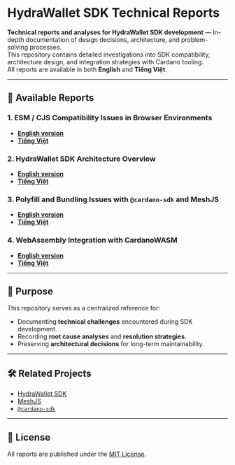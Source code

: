 # HydraWallet SDK Technical Reports

**Technical reports and analyses for HydraWallet SDK development** — In-depth documentation of design decisions, architecture, and problem-solving processes.  
This repository contains detailed investigations into SDK compatibility, architecture design, and integration strategies with Cardano tooling.  
All reports are available in both **English** and **Tiếng Việt**.

---

## 📄 Available Reports

### 1. ESM / CJS Compatibility Issues in Browser Environments
- **[English version](./ESM_CJS_compatibility_issues_in_browser_environments.md)**
- **[Tiếng Việt](./ESM_CJS_compatibility_issues_in_browser_environments.vi.md)**

### 2. HydraWallet SDK Architecture Overview
- **[English version](./HydraWallet_SDK_Architecture_Overview.md)**
- **[Tiếng Việt](./HydraWallet_SDK_Architecture_Overview.vi.md)**

### 3. Polyfill and Bundling Issues with `@cardano-sdk` and MeshJS
- **[English version](./Polyfill_and_bundling_issues_with_@cardano-sdk_and_MeshJS.md)**
- **[Tiếng Việt](./Polyfill_and_bundling_issues_with_@cardano-sdk_and_MeshJS.vi.md)**

### 4. WebAssembly Integration with CardanoWASM
- **[English version](./WebAssembly_Integration_with_CardanoWASM.md)**
- **[Tiếng Việt](./WebAssembly_Integration_with_CardanoWASM.vi.md)**

---

## 📌 Purpose

This repository serves as a centralized reference for:
- Documenting **technical challenges** encountered during SDK development.
- Recording **root cause analyses** and **resolution strategies**.
- Preserving **architectural decisions** for long-term maintainability.

---

## 🛠 Related Projects
- [HydraWallet SDK](https://github.com/your-org/hydrawallet-sdk)
- [MeshJS](https://meshjs.dev)
- [`@cardano-sdk`](https://github.com/input-output-hk/cardano-js-sdk)

---

## 📜 License
All reports are published under the [MIT License](./LICENSE).
